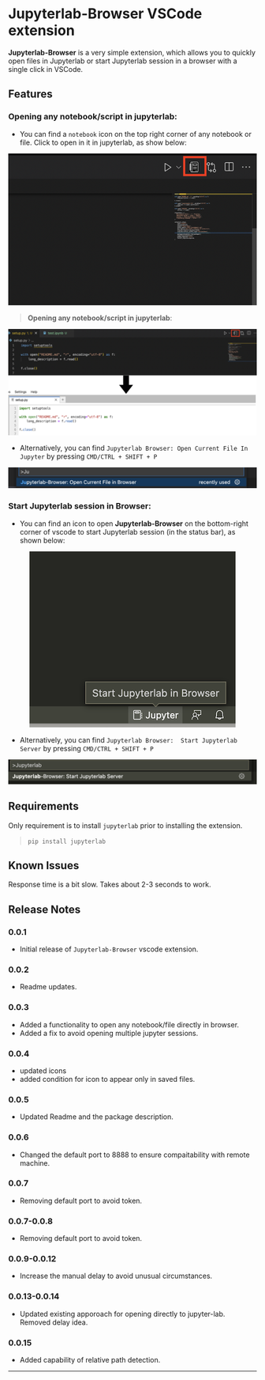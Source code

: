 # Jupyterlab-Browser VSCode extension

**Jupyterlab-Browser** is a very simple extension, which allows you to quickly open files in Jupyterlab or start Jupyterlab session in a browser with a single click in VSCode. 

## Features

### Opening any notebook/script in jupyterlab:

* You can find a `notebook` icon on the top right corner of any notebook or file. Click to open in it in jupyterlab, as show below:

<center>
    <img src="images/open-in-jupyterlab.png">
</center>


> **Opening any notebook/script in jupyterlab**:

<center>
    <img src="images/open-in-jupyterlab-2.png">
</center>



* Alternatively, you can find `Jupyterlab Browser: Open Current File In Jupyter` by pressing `CMD/CTRL + SHIFT + P`

<center>
    <img src="images/open-in-jupyterlab-3.png">
</center>


### Start Jupyterlab session in Browser:

* You can find an icon to open **Jupyterlab-Browser** on the bottom-right corner of vscode to start Jupyterlab session (in the status bar), as shown below:


<center>
    <img src="images/find_jupyterlab_browser1.png">
</center>



* Alternatively, you can find `Jupyterlab Browser:  Start Jupyterlab Server` by pressing `CMD/CTRL + SHIFT + P`

<center>
    <img src="images/find_jupyterlab_browser2.png">
</center>


## Requirements

Only requirement is to install `jupyterlab` prior to installing the extension.

> `pip install jupyterlab`


## Known Issues

Response time is a bit slow. Takes about 2-3 seconds to work.

## Release Notes

### 0.0.1

* Initial release of `Jupyterlab-Browser` vscode extension.

### 0.0.2

* Readme updates.

### 0.0.3

* Added a functionality to open any notebook/file directly in browser.
* Added a fix to avoid opening multiple jupyter sessions.

### 0.0.4

* updated icons
* added condition for icon to appear only in saved files. 

### 0.0.5

* Updated Readme and the package description.


### 0.0.6

* Changed the default port to 8888 to ensure compaitability with remote machine.

### 0.0.7

* Removing default port to avoid token.

### 0.0.7-0.0.8

* Removing default port to avoid token.

### 0.0.9-0.0.12

* Increase the manual delay to avoid unusual circumstances.

### 0.0.13-0.0.14

* Updated existing apporoach for opening directly to jupyter-lab. Removed delay idea.

### 0.0.15

* Added capability of relative path detection.
-----------------------------------------------------------------------------------------------------------

